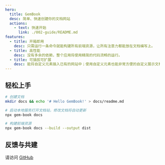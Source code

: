 ```yaml
---
hero:
  title: GemBook
  desc: 简单、快速创建你的文档网站
  actions:
    - text: 快速开始
      link: ./002-guide/README.md
features:
  - title: 开箱即用
    desc: 只需运行一条命令就能构建所有前端资源，让所有注意力都能放在文档编写上。
  - title: 高性能
    desc: 没有多余的依赖，整个应用将使用精简的代码流畅的运行。
  - title: 可插拔可扩展
    desc: 能将自定义元素插入已有的网站中；使用自定义元素也能非常方便的自定义展示文档。
---
```


## 轻松上手

```bash
# 创建文档
mkdir docs && echo '# Hello GemBook!' > docs/readme.md

# 启动本地服务打开文档站，修改文档将自动更新
npx gem-book docs

# 构建前端资源
npx gem-book docs --build --output dist
```

## 反馈与共建

请访问 [GitHub](https://github.com/mantou132/gem)
